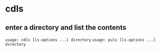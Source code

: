 # cdls
## enter a directory and list the contents

`usage: cdls [ls-options ...] directory`
`usage: puls [ls-options ...] directory`
